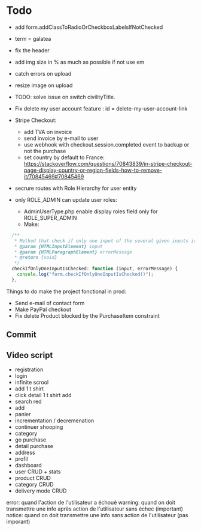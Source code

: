 # **Todo**

- add form.addClassToRadioOrCheckboxLabelsIfNotChecked

- term = galatea
- fix the header
- add img size in % as much as possible if not use em
- catch errors on upload
- resize image on upload
- TODO: solve issue on switch civilityTitle.
- Fix delete my user account feature : id = delete-my-user-account-link
- Stripe Checkout:

  - add TVA on invoice
  - send invoice by e-mail to user
  - use webhook with checkout.session.completed event to backup or not the purchase
  - set country by default to France: https://stackoverflow.com/questions/70843839/in-stripe-checkout-page-display-country-or-region-fields-how-to-remove-it/70845469#70845469

- secrure routes with Role Hierarchy for user entity
- only ROLE_ADMIN can update user roles:
  - AdminUserType.php enable display roles field only for ROLE_SUPER_ADMIN
  - Make:

```javascript
  /**
   * Method that check if only one input of the several given inputs is checkd.
   * @param {HTMLInputElement} input
   * @param {HTMLParagraphElement} errorMessage
   * @return {void}
   */
  checkIfOnlyOneInputIsChecked: function (input, errorMessage) {
    console.log("form.checkIfOnlyOneInputIsChecked()");
  },
```

Things to do make the project fonctional in prod:

- Send e-mail of contact form
- Make PayPal checkout
- Fix delete Product blocked by the PurchaseItem constraint

## **Commit**

## Video script

- registration
- login
- infinite scrool
- add 1 t shirt
- click detail 1 t shirt add
- search red
- add
- panier
- incrementation / decremenation
- continuer shooping
- category
- go purchase
- detail purchase
- address
- profil
- dashboard
- user CRUD + stats
- product CRUD
- category CRUD
- delivery mode CRUD

error: quand l'action de l'utilisateur a échoué
warning: quand on doit transmettre une info après action de l'utilisateur sans échec (important)
notice: quand on doit transmettre une info sans action de l'utilisateur (pas imporant)
